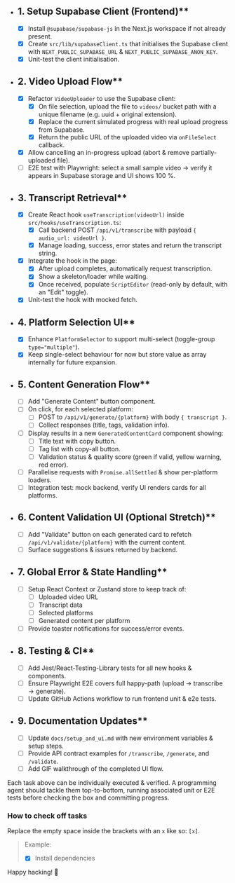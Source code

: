 - ## 1. Setup Supabase Client (Frontend)**
  - [x] Install `@supabase/supabase-js` in the Next.js workspace if not already present.
  - [x] Create `src/lib/supabaseClient.ts` that initialises the Supabase client with `NEXT_PUBLIC_SUPABASE_URL` & `NEXT_PUBLIC_SUPABASE_ANON_KEY`.
  - [x] Unit-test the client initialisation.

- ## 2. Video Upload Flow**
  - [x] Refactor `VideoUploader` to use the Supabase client:
    - [x] On file selection, upload the file to `videos/` bucket path with a unique filename (e.g. uuid + original extension).
    - [x] Replace the current simulated progress with real upload progress from Supabase.
    - [x] Return the public URL of the uploaded video via `onFileSelect` callback.
  - [x] Allow cancelling an in-progress upload (abort & remove partially-uploaded file).
  - [ ] E2E test with Playwright: select a small sample video → verify it appears in Supabase storage and UI shows 100 %.

- ## 3. Transcript Retrieval**
  - [x] Create React hook `useTranscription(videoUrl)` inside `src/hooks/useTranscription.ts`:
    - [x] Call backend POST `/api/v1/transcribe` with payload `{ audio_url: videoUrl }`.
    - [x] Manage loading, success, error states and return the transcript string.
  - [x] Integrate the hook in the page:
    - [x] After upload completes, automatically request transcription.
    - [x] Show a skeleton/loader while waiting.
    - [x] Once received, populate `ScriptEditor` (read-only by default, with an "Edit" toggle).
  - [x] Unit-test the hook with mocked fetch.

- ## 4. Platform Selection UI**
  - [x] Enhance `PlatformSelector` to support multi-select (toggle-group `type="multiple"`).
  - [x] Keep single-select behaviour for now but store value as array internally for future expansion.

- ## 5. Content Generation Flow**
  - [ ] Add "Generate Content" button component.
  - [ ] On click, for each selected platform:
    - [ ] POST to `/api/v1/generate/{platform}` with body `{ transcript }`.
    - [ ] Collect responses (title, tags, validation info).
  - [ ] Display results in a new `GeneratedContentCard` component showing:
    - [ ] Title text with copy button.
    - [ ] Tag list with copy-all button.
    - [ ] Validation status & quality score (green if valid, yellow warning, red error).
  - [ ] Parallelise requests with `Promise.allSettled` & show per-platform loaders.
  - [ ] Integration test: mock backend, verify UI renders cards for all platforms.

- ## 6. Content Validation UI (Optional Stretch)**
  - [ ] Add "Validate" button on each generated card to refetch `/api/v1/validate/{platform}` with the current content.
  - [ ] Surface suggestions & issues returned by backend.

- ## 7. Global Error & State Handling**
  - [ ] Setup React Context or Zustand store to keep track of:
    - [ ] Uploaded video URL
    - [ ] Transcript data
    - [ ] Selected platforms
    - [ ] Generated content per platform
  - [ ] Provide toaster notifications for success/error events.

- ## 8. Testing & CI**
  - [ ] Add Jest/React-Testing-Library tests for all new hooks & components.
  - [ ] Ensure Playwright E2E covers full happy-path (upload → transcribe → generate).
  - [ ] Update GitHub Actions workflow to run frontend unit & e2e tests.

- ## 9. Documentation Updates**
  - [ ] Update `docs/setup_and_ui.md` with new environment variables & setup steps.
  - [ ] Provide API contract examples for `/transcribe`, `/generate`, and `/validate`.
  - [ ] Add GIF walkthrough of the completed UI flow.

Each task above can be individually executed & verified. A programming agent should tackle them top-to-bottom, running associated unit or E2E tests before checking the box and committing progress. 

### How to check off tasks
Replace the empty space inside the brackets with an `x` like so: `[x]`.
> Example:  
> - [x] Install dependencies

Happy hacking! 🚀 